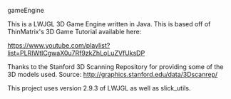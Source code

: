 gameEngine

This is a LWJGL 3D Game Engine written in Java. This is based off of ThinMatrix's 3D Game Tutorial available here:

https://www.youtube.com/playlist?list=PLRIWtICgwaX0u7Rf9zkZhLoLuZVfUksDP

Thanks to the Stanford 3D Scanning Repository for providing some of the 3D models used. Source: http://graphics.stanford.edu/data/3Dscanrep/

This project uses version 2.9.3 of LWJGL as well as slick_utils.